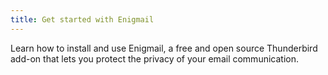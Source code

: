 ```yaml
---
title: Get started with Enigmail
---
```

Learn how to install and use Enigmail, a free and open source Thunderbird add-on that lets you protect the privacy of your email communication.
